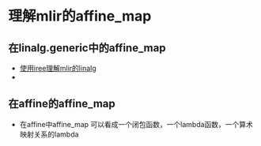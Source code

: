 # 理解mlir的affine_map

## 在linalg.generic中的affine_map
- [使用iree理解mlir的linalg](https://gist.github.com/bjacob/2e662b3d2259d99aec15a43bf0e7b325)
- 


## 在affine的affine_map
- 在affine中affine_map 可以看成一个闭包函数，一个lambda函数，一个算术映射关系的lambda
